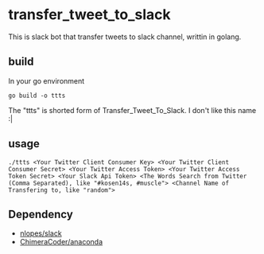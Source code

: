 # transfer_tweet_to_slack

This is slack bot that transfer tweets to slack channel, writtin in golang.

## build

In your go environment
```
go build -o ttts
```

The "ttts" is shorted form of Transfer_Tweet_To_Slack. I don't like this name :|

## usage

```
./ttts <Your Twitter Client Consumer Key> <Your Twitter Client Consumer Secret> <Your Twitter Access Token> <Your Twitter Access Token Secret> <Your Slack Api Token> <The Words Search from Twitter (Comma Separated), like "#kosen14s, #muscle"> <Channel Name of Transfering to, like "random">
```

## Dependency

- [nlopes/slack](https://github.com/nlopes/slack)
- [ChimeraCoder/anaconda](https://github.com/ChimeraCoder/anaconda)

